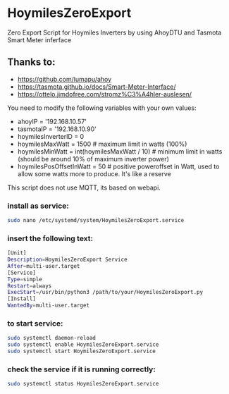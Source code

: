 # HoymilesZeroExport
Zero Export Script for Hoymiles Inverters by using AhoyDTU and Tasmota Smart Meter inferface

## Thanks to:
- https://github.com/lumapu/ahoy
- https://tasmota.github.io/docs/Smart-Meter-Interface/
- https://ottelo.jimdofree.com/stromz%C3%A4hler-auslesen/

You need to modify the following variables with your own values:
- ahoyIP = '192.168.10.57'
- tasmotaIP = '192.168.10.90'
- hoymilesInverterID = 0
- hoymilesMaxWatt = 1500 # maximum limit in watts (100%)
- hoymilesMinWatt = int(hoymilesMaxWatt / 10) # minimum limit in watts (should be around 10% of maximum inverter power)
- hoymilesPosOffsetInWatt = 50 # positive poweroffset in Watt, used to allow some watts more to produce. It's like a reserve

This script does not use MQTT, its based on webapi.

### install as service:
```sh
sudo nano /etc/systemd/system/HoymilesZeroExport.service
```

### insert the following text:
```sh
[Unit]
Description=HoymilesZeroExport Service
After=multi-user.target
[Service]
Type=simple
Restart=always
ExecStart=/usr/bin/python3 /path/to/your/HoymilesZeroExport.py
[Install]
WantedBy=multi-user.target
```

### to start service:
```sh
sudo systemctl daemon-reload
sudo systemctl enable HoymilesZeroExport.service 
sudo systemctl start HoymilesZeroExport.service
```

### check the service if it is running correctly:
```sh
sudo systemctl status HoymilesZeroExport.service
```
